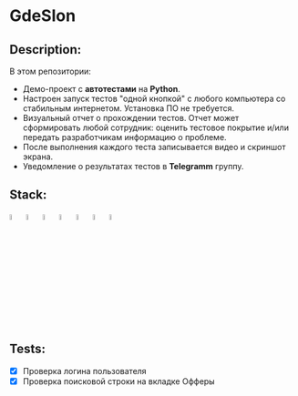 # GdeSlon

## Description:
В этом репозитории:
- Демо-проект с <b>автотестами</b> на <b>Python</b>.
- Настроен запуск тестов "одной кнопкой" с любого компьютера со стабильным интернетом. Установка ПО не требуется.
- Визуальный отчет о прохождении тестов. Отчет может сформировать любой сотрудник: оценить тестовое покрытие и/или передать разработчикам информацию о проблеме.
- После выполнения каждого теста записывается видео и скриншот экрана.
- Уведомление о результатах тестов в <b>Telegramm</b> группу.

## Stack:

<p  align="left">
  <code><img width="5%" title="Pycharm" src=https://github.com/ilichev-art/olgakos/blob/main/images/logo/pycharm.png></code>
  <code><img width="5%" title="Python" src=https://github.com/ilichev-art/olgakos/blob/main/images/logo/python.svg></code>
  <code><img width="5%" title="Pytest" src=https://github.com/ilichev-art/olgakos/blob/main/images/logo/pytest.png></code>
  <code><img width="5%" title="Selene" src=https://github.com/ilichev-art/olgakos/blob/main/images/logo/selene.png></code>
  <code><img width="5%" title="Selenium" src=https://github.com/ilichev-art/olgakos/blob/main/images/logo/webdriver4.png></code>
  <code><img width="5%" title="Allure Report" src=https://github.com/ilichev-art/olgakos/blob/main/images/logo/Allure_new.png></code>
  <code><img width="5%" title="Jenkins" src=https://github.com/ilichev-art/olgakos/blob/main/images/logo/Jenkins.svg></code>
</p>

## Tests:
- [x] Проверка логина пользователя
- [x] Проверка поисковой строки на вкладке Офферы
